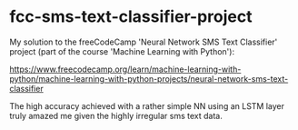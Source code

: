 # fcc-sms-text-classifier-project
My solution to the freeCodeCamp 'Neural Network SMS Text Classifier' project (part of the course 'Machine Learning with Python'):

https://www.freecodecamp.org/learn/machine-learning-with-python/machine-learning-with-python-projects/neural-network-sms-text-classifier

The high accuracy achieved with a rather simple NN using an LSTM layer truly amazed me given the highly irregular sms text data.

